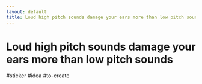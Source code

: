 ```yaml
---
layout: default
title: Loud high pitch sounds damage your ears more than low pitch sounds
---
```

# Loud high pitch sounds damage your ears more than low pitch sounds

#sticker #idea #to-create 